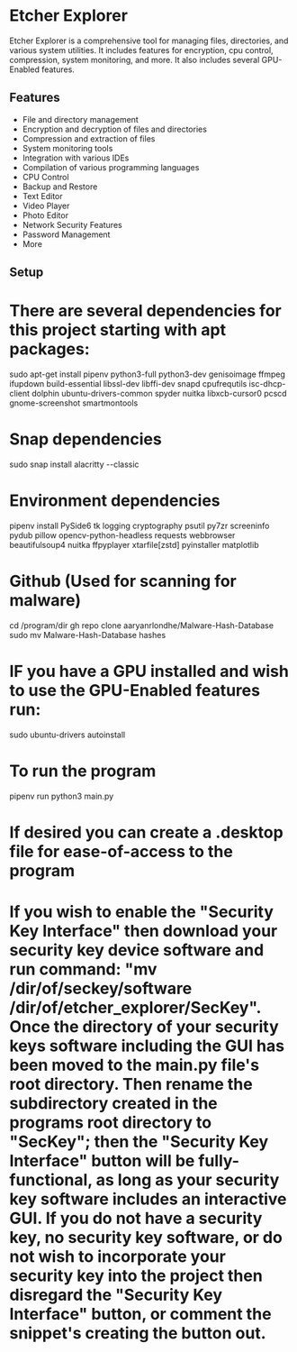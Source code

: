 # Etcher Explorer

Etcher Explorer is a comprehensive tool for managing files, directories, and various system utilities. It includes features for encryption, cpu control, compression, system monitoring, and more. It also includes several GPU-Enabled features.

## Features

- File and directory management
- Encryption and decryption of files and directories
- Compression and extraction of files
- System monitoring tools
- Integration with various IDEs
- Compilation of various programming languages
- CPU Control
- Backup and Restore
- Text Editor
- Video Player
- Photo Editor
- Network Security Features
- Password Management 
- More

## Setup
# There are several dependencies for this project starting with apt packages:
sudo apt-get install pipenv python3-full python3-dev genisoimage ffmpeg ifupdown build-essential libssl-dev libffi-dev snapd cpufrequtils isc-dhcp-client dolphin ubuntu-drivers-common spyder nuitka libxcb-cursor0 pcscd gnome-screenshot smartmontools

# Snap dependencies
sudo snap install alacritty --classic

# Environment dependencies
pipenv install PySide6 tk logging cryptography psutil py7zr screeninfo pydub pillow opencv-python-headless requests webbrowser beautifulsoup4 nuitka ffpyplayer xtarfile[zstd] pyinstaller matplotlib

# Github (Used for scanning for malware)
cd /program/dir
gh repo clone aaryanrlondhe/Malware-Hash-Database
sudo mv Malware-Hash-Database hashes 

# IF you have a GPU installed and wish to use the GPU-Enabled features run:
sudo ubuntu-drivers autoinstall

# To run the program
pipenv run python3 main.py

# If desired you can create a .desktop file for ease-of-access to the program
# If you wish to enable the "Security Key Interface" then download your security key device software and run command: "mv /dir/of/seckey/software /dir/of/etcher_explorer/SecKey". Once the directory of your security keys software including the GUI has been moved to the main.py file's root directory. Then rename the subdirectory created in the programs root directory to "SecKey"; then the "Security Key Interface" button will be fully-functional, as long as your security key software includes an interactive GUI. If you do not have a security key, no security key software, or do not wish to incorporate your security key into the project then disregard the "Security Key Interface" button, or comment the snippet's creating the button out. 